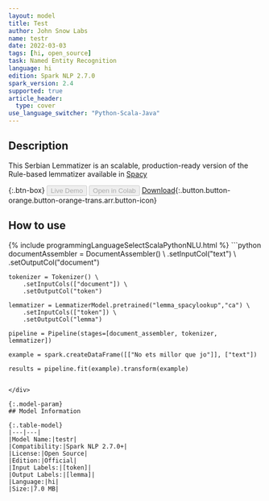 ```yaml
---
layout: model
title: Test
author: John Snow Labs
name: testr
date: 2022-03-03
tags: [hi, open_source]
task: Named Entity Recognition
language: hi
edition: Spark NLP 2.7.0
spark_version: 2.4
supported: true
article_header:
  type: cover
use_language_switcher: "Python-Scala-Java"
---
```


## Description

This Serbian Lemmatizer is an scalable, production-ready version of the Rule-based lemmatizer available in <a href="https://github.com/explosion/spaCy/tree/master/spacy/lang">Spacy</a>

{:.btn-box}
<button class="button button-orange" disabled>Live Demo</button>
<button class="button button-orange" disabled>Open in Colab</button>
[Download](https://s3.amazonaws.com/auxdata.johnsnowlabs.com/public/models/testr_hi_2.7.0_2.4_1646304914409.zip){:.button.button-orange.button-orange-trans.arr.button-icon}

## How to use



<div class="tabs-box" markdown="1">
{% include programmingLanguageSelectScalaPythonNLU.html %}
```python
documentAssembler = DocumentAssembler() \
    .setInputCol("text") \
    .setOutputCol("document")

    tokenizer = Tokenizer() \
        .setInputCols(["document"]) \
        .setOutputCol("token")

    lemmatizer = LemmatizerModel.pretrained("lemma_spacylookup","ca") \
        .setInputCols(["token"]) \
        .setOutputCol("lemma")

    pipeline = Pipeline(stages=[document_assembler, tokenizer, lemmatizer]) 

    example = spark.createDataFrame([["No ets millor que jo"]], ["text"]) 

    results = pipeline.fit(example).transform(example)
```

</div>

{:.model-param}
## Model Information

{:.table-model}
|---|---|
|Model Name:|testr|
|Compatibility:|Spark NLP 2.7.0+|
|License:|Open Source|
|Edition:|Official|
|Input Labels:|[token]|
|Output Labels:|[lemma]|
|Language:|hi|
|Size:|7.0 MB|